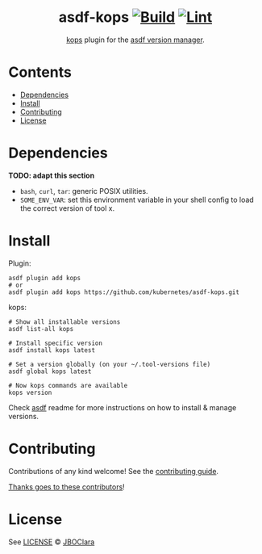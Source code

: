 <div align="center">

# asdf-kops [![Build](https://github.com/kubernetes/asdf-kops/actions/workflows/build.yml/badge.svg)](https://github.com/kubernetes/asdf-kops/actions/workflows/build.yml) [![Lint](https://github.com/kubernetes/asdf-kops/actions/workflows/lint.yml/badge.svg)](https://github.com/kubernetes/asdf-kops/actions/workflows/lint.yml)


[kops](https://kops.sigs.k8s.io) plugin for the [asdf version manager](https://asdf-vm.com).

</div>

# Contents

- [Dependencies](#dependencies)
- [Install](#install)
- [Contributing](#contributing)
- [License](#license)

# Dependencies

**TODO: adapt this section**

- `bash`, `curl`, `tar`: generic POSIX utilities.
- `SOME_ENV_VAR`: set this environment variable in your shell config to load the correct version of tool x.

# Install

Plugin:

```shell
asdf plugin add kops
# or
asdf plugin add kops https://github.com/kubernetes/asdf-kops.git
```

kops:

```shell
# Show all installable versions
asdf list-all kops

# Install specific version
asdf install kops latest

# Set a version globally (on your ~/.tool-versions file)
asdf global kops latest

# Now kops commands are available
kops version
```

Check [asdf](https://github.com/asdf-vm/asdf) readme for more instructions on how to
install & manage versions.

# Contributing

Contributions of any kind welcome! See the [contributing guide](contributing.md).

[Thanks goes to these contributors](https://github.com/kubernetes/asdf-kops/graphs/contributors)!

# License

See [LICENSE](LICENSE) © [JBOClara](https://github.com/kubernetes/)
